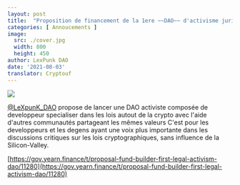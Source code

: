 ```yaml
---
layout: post
title:  "Proposition de financement de la 1ere ~~DAO~~ d'activisme juridique"
categories: [ Annoucements ]
image:
  src: ./cover.jpg
  width: 800
  height: 450
author: LexPunk DAO
date: '2021-08-03'
translator: Cryptouf
---
```


![](/_posts/_announcements/legal-activism-DAO/legal-activism-DAO/1.jpg?w=800&h=450)

[@LeXpunK_DAO](https://twitter.com/LeXpunK_DAO) propose de lancer une DAO activiste composée de developpeur specialiser dans les lois autout de la crypto avec l'aide d'autres communautés partageant les mêmes valeurs 
C'est pour les developpeurs et les degens ayant une voix plus importante dans les discussions critiques sur les lois cryptographiques, sans influence de la Silicon-Valley.

[https://gov.yearn.finance/t/proposal-fund-builder-first-legal-activism-dao/11280](https://gov.yearn.finance/t/proposal-fund-builder-first-legal-activism-dao/11280)